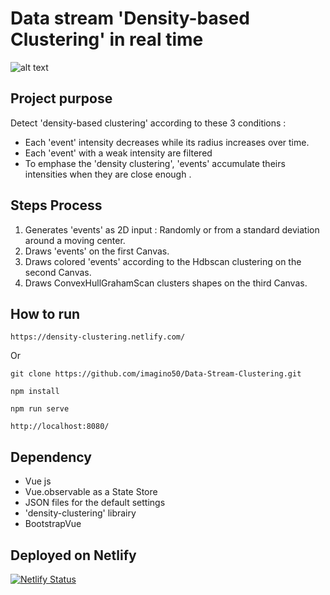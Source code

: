 # Data stream 'Density-based Clustering' in real time   

![alt text](https://github.com/imagino50/ParticlesProject/blob/master/public/image.png   "Home page")

## Project purpose  
Detect 'density-based clustering' according to these 3 conditions :
- Each 'event' intensity decreases while its radius increases over time.  
- Each 'event' with a weak intensity are filtered
- To emphase the 'density clustering', 'events' accumulate theirs intensities when they are close enough .

## Steps Process  
1. Generates 'events' as 2D input : Randomly or from a standard deviation around a moving center. 
2. Draws 'events' on the first Canvas.
3. Draws colored 'events' according to the Hdbscan clustering on the second Canvas.
4. Draws ConvexHullGrahamScan clusters shapes on the third Canvas.

## How to run  
```
https://density-clustering.netlify.com/
```

Or

```
git clone https://github.com/imagino50/Data-Stream-Clustering.git
```
```
npm install
```
```
npm run serve
```
```
http://localhost:8080/
```

## Dependency
- Vue js
- Vue.observable as a State Store
- JSON files for the default settings
- 'density-clustering' librairy
- BootstrapVue

## Deployed on Netlify
[![Netlify Status](https://api.netlify.com/api/v1/badges/7519058e-538b-46ec-afb2-345c220f5d9d/deploy-status)](https://app.netlify.com/sites/density-clustering/deploys)
